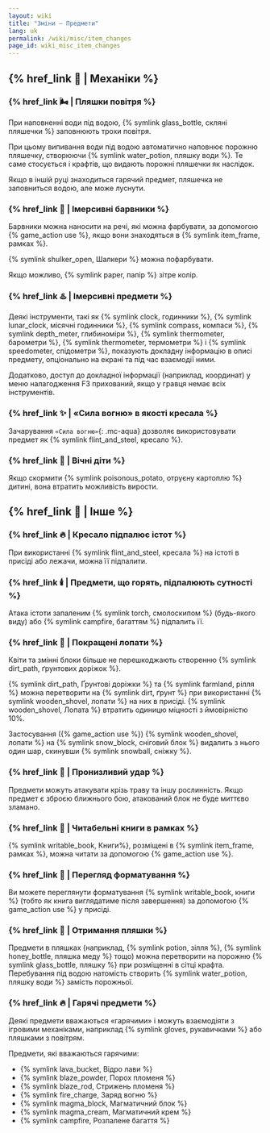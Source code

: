 ```yaml
---
layout: wiki
title: "Зміни — Предмети"
lang: uk
permalink: /wiki/misc/item_changes
page_id: wiki_misc_item_changes
---
```


## {% href_link 🔧 | Механіки %}

### {% href_link 🌬️ | Пляшки повітря %}
При наповненні води під водою, {% symlink glass_bottle, скляні пляшечки %} заповнюють трохи повітря.

При цьому випивання води під водою автоматично наповнює порожню пляшечку, створюючи {% symlink water_potion, пляшку води %}. Те саме стосується і крафтів, що видають порожні пляшечки як наслідок.

Якщо в іншій руці знаходиться гарячий предмет, пляшечка не заповниться водою, але може луснути.

### {% href_link 🌈 | Імерсивні барвники %}
Барвники можна наносити на речі, які можна фарбувати, за допомогою {% game_action use %}, якщо вони знаходяться в {% symlink item_frame, рамках %}.

{% symlink shulker_open, Шалкери %} можна пофарбувати.

Якщо можливо, {% symlink paper, папір %} зітре колір.

### {% href_link ♨️ | Імерсивні предмети %}
Деякі інструменти, такі як {% symlink clock, годинники %}, {% symlink lunar_clock, місячні годинники %}, {% symlink compass, компаси %}, {% symlink depth_meter, глибиноміри %}, {% symlink thermometer, барометри %}, {% symlink thermometer, термометри %} і {% symlink speedometer, спідометри %}, показують докладну інформацію в описі предмету, опціонально на екрані та під час взаємодії ними.

Додатково, доступ до докладної інформації (наприклад, координат) у меню налагодження F3 прихований, якщо у гравця немає всіх інструментів.

### {% href_link ✨ | «Сила вогню» в якості кресала %}
Зачарування `«Сила вогню»`{: .mc-aqua} дозволяє використовувати предмет як {% symlink flint_and_steel, кресало %}.

### {% href_link 🥔 | Вічні діти %}
Якщо скормити {% symlink poisonous_potato, отруєну картоплю %} дитині, вона втратить можливість вирости.



## {% href_link 🧩 | Інше %}

### {% href_link 🔥 | Кресало підпалює істот %}
При використанні {% symlink flint_and_steel, кресала %} на істоті в присіді або лежачи, можна її підпалити.

### {% href_link 🕯️ | Предмети, що горять, підпалюють сутності %}
Атака істоти запаленим {% symlink torch, смолоскипом %} (будь-якого виду) або {% symlink campfire, багаттям %} підпалить її.

### {% href_link 🪏 | Покращені лопати %}
Квіти та змінні блоки більше не перешкоджають створенню {% symlink dirt_path, ґрунтових доріжок %}.

{% symlink dirt_path, Ґрунтові доріжки %} та {% symlink farmland, рілля %} можна перетворити на {% symlink dirt, ґрунт %} при використанні {% symlink wooden_shovel, лопати %} на них в присіді. {% symlink wooden_shovel, Лопата %} втратить одиницю міцності з ймовірністю 10%.

Застосування ({% game_action use %}) {% symlink wooden_shovel, лопати %} на {% symlink snow_block, сніговий блок %} видалить з нього один шар, скинувши {% symlink snowball, сніжку %}.

### {% href_link 🤺 | Пронизливий удар %}
Предмети можуть атакувати крізь траву та іншу рослинність. Якщо предмет є зброєю ближнього бою, атакований блок не буде миттєво зламано.

### {% href_link 📖 | Читабельні книги в рамках %}
{% symlink writable_book, Книги%}, розміщені в {% symlink item_frame, рамках %}, можна читати за допомогою {% game_action use %}.

### {% href_link 📓 | Перегляд форматування %}
Ви можете переглянути форматування {% symlink writable_book, книги %} (тобто як книга виглядатиме після завершення) за допомогою {% game_action use %} у присіді.

### {% href_link 🫗 | Отримання пляшки %}
Предмети в пляшках (наприклад, {% symlink potion, зілля %}, {% symlink honey_bottle, пляшка меду %} тощо) можна перетворити на порожню {% symlink glass_bottle, пляшку %} при розміщенні в сітці крафта. Перебування під водою натомість створить {% symlink water_potion, пляшку води %} замість порожньої.

### {% href_link 🔥 | Гарячі предмети %}
Деякі предмети вважаються «гарячими» і можуть взаємодіяти з ігровими механіками, наприклад {% symlink gloves, рукавичками %} або пляшками з повітрям.

Предмети, які вважаються гарячими:
- {% symlink lava_bucket, Відро лави %}
- {% symlink blaze_powder, Порох пломеня %}
- {% symlink blaze_rod, Стрижень пломеня %}
- {% symlink fire_charge, Заряд вогню %}
- {% symlink magma_block, Магматичний блок %}
- {% symlink magma_cream, Магматичний крем %}
- {% symlink campfire, Розпалене багаття %}

